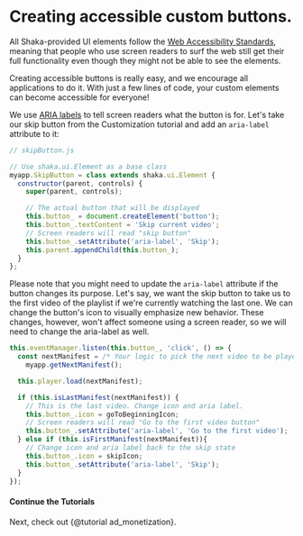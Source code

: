 # Creating accessible custom buttons.

All Shaka-provided UI elements follow the [Web Accessibility Standards][],
meaning that people who use screen readers to surf the web still get their full
functionality even though they might not be able to see the elements.

Creating accessible buttons is really easy, and we encourage all applications
to do it. With just a few lines of code, your custom elements can become
accessible for everyone!

We use [ARIA labels][] to tell screen readers what the button is for.
Let's take our skip button from the Customization tutorial and add an `aria-label` attribute to it:

```js
// skipButton.js

// Use shaka.ui.Element as a base class
myapp.SkipButton = class extends shaka.ui.Element {
  constructor(parent, controls) {
    super(parent, controls);

    // The actual button that will be displayed
    this.button_ = document.createElement('button');
    this.button_.textContent = 'Skip current video';
    // Screen readers will read "skip button"
    this.button_.setAttribute('aria-label', 'Skip');
    this.parent.appendChild(this.button_);
  }
};
```

Please note that you might need to update the `aria-label` attribute if the button changes its purpose.
Let's say, we want the skip button to take us to the first video of the playlist if we're
currently watching the last one. We can change the button's icon to visually emphasize
new behavior. These changes, however, won't affect someone using a screen reader, so we
will need to change the aria-label as well.

```js
this.eventManager.listen(this.button_, 'click', () => {
  const nextManifest = /* Your logic to pick the next video to be played */
    myapp.getNextManifest();

  this.player.load(nextManifest);

  if (this.isLastManifest(nextManifest)) {
    // This is the last video. Change icon and aria label.
    this.button_.icon = goToBeginningIcon;
    // Screen readers will read "Go to the first video button"
    this.button_.setAttribute('aria-label', 'Go to the first video');
  } else if (this.isFirstManifest(nextManifest)){
    // Change icon and aria label back to the skip state
    this.button_.icon = skipIcon;
    this.button_.setAttribute('aria-label', 'Skip');
  }
});
```

#### Continue the Tutorials

Next, check out {@tutorial ad_monetization}.

[Web Accessibility Standards]: https://www.w3.org/WAI/standards-guidelines/wcag/
[ARIA labels]: https://www.w3.org/TR/wai-aria/
[volume_up icon]: https://material.io/tools/icons/?icon=volume_up&style=baseline
[volume_off icon]: https://material.io/tools/icons/?icon=volume_off&style=baseline